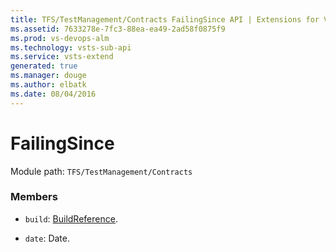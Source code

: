 ```yaml
---
title: TFS/TestManagement/Contracts FailingSince API | Extensions for Visual Studio Team Services
ms.assetid: 7633278e-7fc3-88ea-ea49-2ad58f0875f9
ms.prod: vs-devops-alm
ms.technology: vsts-sub-api
ms.service: vsts-extend
generated: true
ms.manager: douge
ms.author: elbatk
ms.date: 08/04/2016
---
```


# FailingSince

Module path: `TFS/TestManagement/Contracts`


### Members

* `build`: [BuildReference](../../../TFS/TestManagement/Contracts/BuildReference.md). 

* `date`: Date. 

